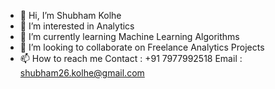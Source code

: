 - 👋 Hi, I’m Shubham Kolhe
- 👀 I’m interested in Analytics
- 🌱 I’m currently learning Machine Learning Algorithms
- 💞️ I’m looking to collaborate on Freelance Analytics Projects
- 📫 How to reach me Contact : +91 7977992518 Email : shubham26.kolhe@gmail.com

<!---
kolheshubham/kolheshubham is a ✨ special ✨ repository because its `README.md` (this file) appears on your GitHub profile.
You can click the Preview link to take a look at your changes.
--->
